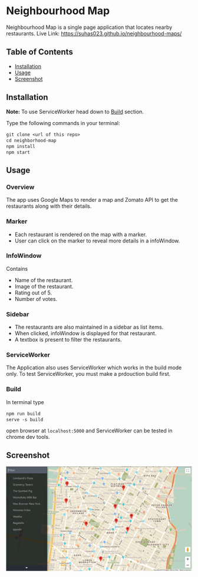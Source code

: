 # Neighbourhood Map
Neighbourhood Map is a single page application that locates nearby restaurants.
Live Link: https://suhas023.github.io/neighbourhood-maps/

## Table of Contents

- [Installation](#installation)
- [Usage](#usage)
- [Screenshot](#screenshot)

## Installation
**Note:** To use ServiceWorker head down to [Build](#build) section.


Type the following commands in your terminal:

```
git clone <url of this repo>
cd neighborhood-map
npm install
npm start
```

## Usage

### Overview

The app uses Google Maps to render a map and Zomato API to get the restaurants along with their details.

### Marker
- Each restaurant is rendered on the map with a marker.
- User can click on the marker to reveal more details in a infoWindow.

### InfoWindow
Contains
- Name of the restaurant.
- Image of the restaurant.
- Rating out of 5.
- Number of votes.

### Sidebar
- The restaurants are also maintained in a sidebar as list items.
- When clicked, infoWindow is displayed for that restaurant.
- A textbox is present to filter the restaurants.

### ServiceWorker

The Application also uses ServiceWorker which works in the build mode only.
To test ServiceWorker, you must make a prdouction build first. 

### Build
In terminal type
```
npm run build
serve -s build
```
open browser at `localhost:5000` and ServiceWorker can be tested in chrome dev tools.


## Screenshot
![sample shot](/screenshots/sample.png?raw=true)

